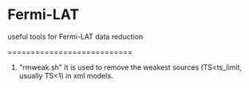 Fermi-LAT
=========

useful tools for Fermi-LAT data reduction

===========================
1. "rmweak.sh"
It is used to remove the weakest sources (TS<ts_limit, usually TS<1) in xml models.
